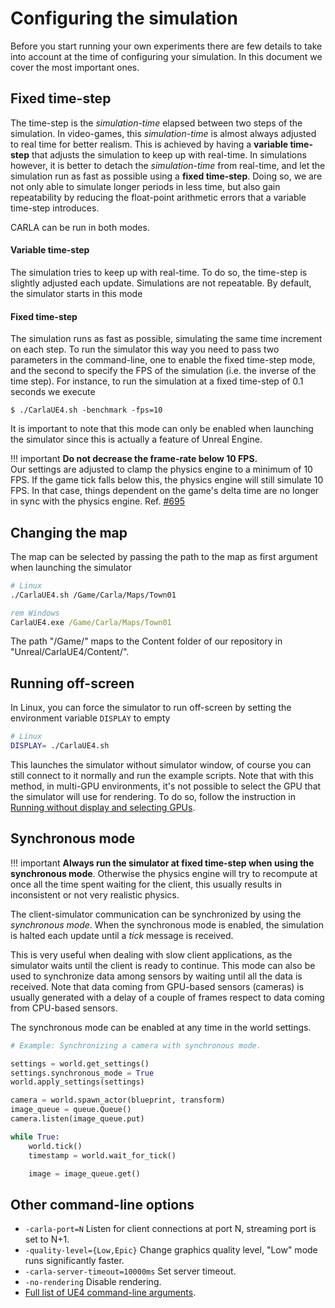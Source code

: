 <h1>Configuring the simulation</h1>

Before you start running your own experiments there are few details to take into
account at the time of configuring your simulation. In this document we cover
the most important ones.

Fixed time-step
---------------

The time-step is the _simulation-time_ elapsed between two steps of the
simulation. In video-games, this _simulation-time_ is almost always adjusted to
real time for better realism. This is achieved by having a **variable
time-step** that adjusts the simulation to keep up with real-time. In
simulations however, it is better to detach the _simulation-time_ from
real-time, and let the simulation run as fast as possible using a **fixed
time-step**. Doing so, we are not only able to simulate longer periods in less
time, but also gain repeatability by reducing the float-point arithmetic errors
that a variable time-step introduces.

CARLA can be run in both modes.

<h4>Variable time-step</h4>

The simulation tries to keep up with real-time. To do so, the time-step is
slightly adjusted each update. Simulations are not repeatable. By default, the
simulator starts in this mode

<h4>Fixed time-step</h4>

The simulation runs as fast as possible, simulating the same time increment on
each step. To run the simulator this way you need to pass two parameters in the
command-line, one to enable the fixed time-step mode, and the second to specify
the FPS of the simulation (i.e. the inverse of the time step). For instance, to
run the simulation at a fixed time-step of 0.1 seconds we execute

    $ ./CarlaUE4.sh -benchmark -fps=10

It is important to note that this mode can only be enabled when launching the
simulator since this is actually a feature of Unreal Engine.

!!! important
    **Do not decrease the frame-rate below 10 FPS.**<br>
    Our settings are adjusted to clamp the physics engine to a minimum of 10
    FPS. If the game tick falls below this, the physics engine will still
    simulate 10 FPS. In that case, things dependent on the game's delta time are
    no longer in sync with the physics engine.
    Ref. [#695](https://github.com/carla-simulator/carla/issues/695)


Changing the map
----------------

The map can be selected by passing the path to the map as first argument when
launching the simulator

```sh
# Linux
./CarlaUE4.sh /Game/Carla/Maps/Town01
```

```cmd
rem Windows
CarlaUE4.exe /Game/Carla/Maps/Town01
```

The path "/Game/" maps to the Content folder of our repository in
"Unreal/CarlaUE4/Content/".

Running off-screen
------------------

In Linux, you can force the simulator to run off-screen by setting the
environment variable `DISPLAY` to empty

```sh
# Linux
DISPLAY= ./CarlaUE4.sh
```

This launches the simulator without simulator window, of course you can still
connect to it normally and run the example scripts. Note that with this method,
in multi-GPU environments, it's not possible to select the GPU that the
simulator will use for rendering. To do so, follow the instruction in
[Running without display and selecting GPUs](carla_headless.md).

Synchronous mode
----------------

!!! important
    **Always run the simulator at fixed time-step when using the synchronous
    mode**. Otherwise the physics engine will try to recompute at once all the
    time spent waiting for the client, this usually results in inconsistent or
    not very realistic physics.

The client-simulator communication can be synchronized by using the _synchronous
mode_. When the synchronous mode is enabled, the simulation is halted each
update until a _tick_ message is received.

This is very useful when dealing with slow client applications, as the simulator
waits until the client is ready to continue. This mode can also be used to
synchronize data among sensors by waiting until all the data is received. Note
that data coming from GPU-based sensors (cameras) is usually generated with a
delay of a couple of frames respect to data coming from CPU-based sensors.

The synchronous mode can be enabled at any time in the world settings.

```py
# Example: Synchronizing a camera with synchronous mode.

settings = world.get_settings()
settings.synchronous_mode = True
world.apply_settings(settings)

camera = world.spawn_actor(blueprint, transform)
image_queue = queue.Queue()
camera.listen(image_queue.put)

while True:
    world.tick()
    timestamp = world.wait_for_tick()

    image = image_queue.get()
```

Other command-line options
--------------------------

  * `-carla-port=N` Listen for client connections at port N, streaming port is set to N+1.
  * `-quality-level={Low,Epic}` Change graphics quality level, "Low" mode runs significantly faster.
  * `-carla-server-timeout=10000ms` Set server timeout.
  * `-no-rendering` Disable rendering.
  * [Full list of UE4 command-line arguments][ue4clilink].

[ue4clilink]: https://docs.unrealengine.com/en-US/Programming/Basics/CommandLineArguments
